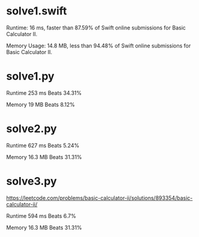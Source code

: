 # solve1.swift

Runtime: 16 ms, faster than 87.59% of Swift online submissions for Basic Calculator II.

Memory Usage: 14.8 MB, less than 94.48% of Swift online submissions for Basic Calculator II.

# solve1.py

Runtime 253 ms Beats 34.31%

Memory 19 MB Beats 8.12%

# solve2.py

Runtime 627 ms Beats 5.24%

Memory 16.3 MB Beats 31.31%

# solve3.py

https://leetcode.com/problems/basic-calculator-ii/solutions/893354/basic-calculator-ii/

Runtime 594 ms Beats 6.7%

Memory 16.3 MB Beats 31.31%
